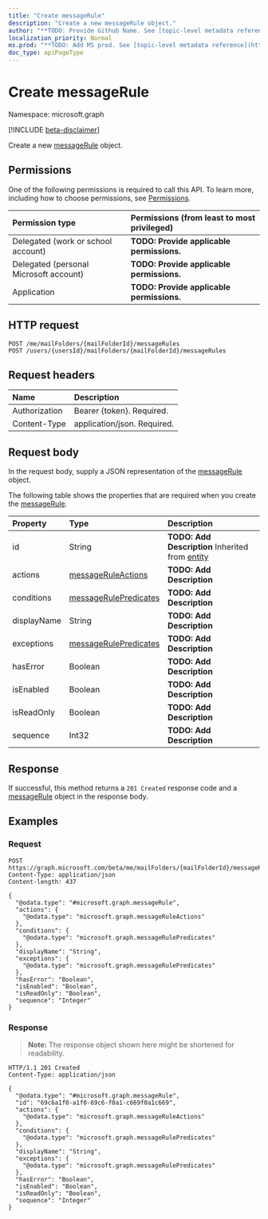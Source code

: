 ```yaml
---
title: "Create messageRule"
description: "Create a new messageRule object."
author: "**TODO: Provide Github Name. See [topic-level metadata reference](https://msgo.azurewebsites.net/add/document/guidelines/metadata.html#topic-level-metadata)**"
localization_priority: Normal
ms.prod: "**TODO: Add MS prod. See [topic-level metadata reference](https://msgo.azurewebsites.net/add/document/guidelines/metadata.html#topic-level-metadata)**"
doc_type: apiPageType
---
```


# Create messageRule
Namespace: microsoft.graph

[!INCLUDE [beta-disclaimer](../../includes/beta-disclaimer.md)]

Create a new [messageRule](../resources/messagerule.md) object.

## Permissions
One of the following permissions is required to call this API. To learn more, including how to choose permissions, see [Permissions](/graph/permissions-reference).

|Permission type|Permissions (from least to most privileged)|
|:---|:---|
|Delegated (work or school account)|**TODO: Provide applicable permissions.**|
|Delegated (personal Microsoft account)|**TODO: Provide applicable permissions.**|
|Application|**TODO: Provide applicable permissions.**|

## HTTP request

<!-- {
  "blockType": "ignored"
}
-->
``` http
POST /me/mailFolders/{mailFolderId}/messageRules
POST /users/{usersId}/mailFolders/{mailFolderId}/messageRules
```

## Request headers
|Name|Description|
|:---|:---|
|Authorization|Bearer {token}. Required.|
|Content-Type|application/json. Required.|

## Request body
In the request body, supply a JSON representation of the [messageRule](../resources/messagerule.md) object.

The following table shows the properties that are required when you create the [messageRule](../resources/messagerule.md).

|Property|Type|Description|
|:---|:---|:---|
|id|String|**TODO: Add Description** Inherited from [entity](../resources/entity.md)|
|actions|[messageRuleActions](../resources/messageruleactions.md)|**TODO: Add Description**|
|conditions|[messageRulePredicates](../resources/messagerulepredicates.md)|**TODO: Add Description**|
|displayName|String|**TODO: Add Description**|
|exceptions|[messageRulePredicates](../resources/messagerulepredicates.md)|**TODO: Add Description**|
|hasError|Boolean|**TODO: Add Description**|
|isEnabled|Boolean|**TODO: Add Description**|
|isReadOnly|Boolean|**TODO: Add Description**|
|sequence|Int32|**TODO: Add Description**|



## Response

If successful, this method returns a `201 Created` response code and a [messageRule](../resources/messagerule.md) object in the response body.

## Examples

### Request
<!-- {
  "blockType": "request",
  "name": "create_messagerule_from_"
}
-->
``` http
POST https://graph.microsoft.com/beta/me/mailFolders/{mailFolderId}/messageRules
Content-Type: application/json
Content-length: 437

{
  "@odata.type": "#microsoft.graph.messageRule",
  "actions": {
    "@odata.type": "microsoft.graph.messageRuleActions"
  },
  "conditions": {
    "@odata.type": "microsoft.graph.messageRulePredicates"
  },
  "displayName": "String",
  "exceptions": {
    "@odata.type": "microsoft.graph.messageRulePredicates"
  },
  "hasError": "Boolean",
  "isEnabled": "Boolean",
  "isReadOnly": "Boolean",
  "sequence": "Integer"
}
```


### Response
>**Note:** The response object shown here might be shortened for readability.
<!-- {
  "blockType": "response",
  "truncated": true,
  "@odata.type": "microsoft.graph.messageRule"
}
-->
``` http
HTTP/1.1 201 Created
Content-Type: application/json

{
  "@odata.type": "#microsoft.graph.messageRule",
  "id": "69c6a1f0-a1f0-69c6-f0a1-c669f0a1c669",
  "actions": {
    "@odata.type": "microsoft.graph.messageRuleActions"
  },
  "conditions": {
    "@odata.type": "microsoft.graph.messageRulePredicates"
  },
  "displayName": "String",
  "exceptions": {
    "@odata.type": "microsoft.graph.messageRulePredicates"
  },
  "hasError": "Boolean",
  "isEnabled": "Boolean",
  "isReadOnly": "Boolean",
  "sequence": "Integer"
}
```

